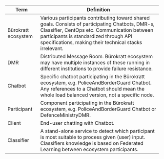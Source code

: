 | Term                | Definition                                                                                                                                                                                                                                          |
|---------------------|-----------------------------------------------------------------------------------------------------------------------------------------------------------------------------------------------------------------------------------------------------|
| Bürokratt ecosystem | Various participants contributing toward shared goals. Consists of participating Chatbots, DMR-s, Classifier, CentOps etc. Communication between participants is standardized through API specifications, making their technical stacks irrelevant. |
| DMR                 | Distributed Message Room. Bürokratt ecosystem may have multiple instances of these running in different institutions to provide failure resistance.                                                                                                 |
| Chatbot             | Specific chatbot participating in the Bürokratt ecosystem, e.g. PoliceAndBorderGuard Chatbot. Any references to a Chatbot should mean the whole load balanced version, not a specific node.                                                         |
| Participant         | Component participating in the Bürokratt ecosystem, e.g. PoliceAndBorderGuard Chatbot or DefenceMinistryDMR.                                                                                                                                        |
| Client              | End-user chatting with Chatbot.                                                                                                                                                                                                                     |
| Classifier          | A stand-alone service to detect which participant is most suitable to process given (user) input. Classifiers knowledge is based on Federated Learning between ecosystem participants.                                                              |

